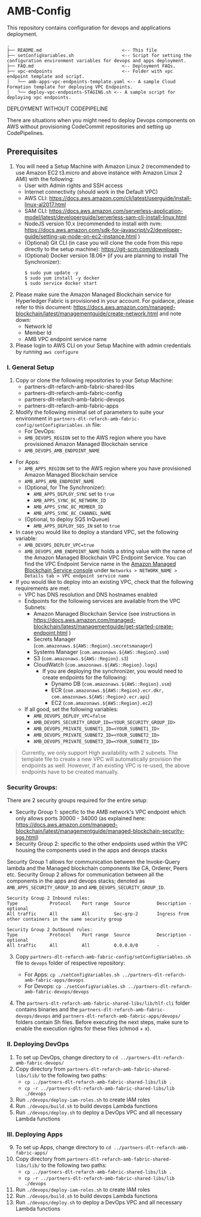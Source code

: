 # AMB-Config

This repository contains configuration for devops and applications deployment.

```
.
├── README.md                              <-- This file
├── setConfigVariables.sh                  <-- Script for setting the configuration environment variables for devops and apps deployment.
├── FAQ.md                                 <-- Deployment FAQs.
├── vpc-endpoints                          <-- Folder with vpc endpoint template and script.
│   └── amb-apps-vpc-endpoints-template.yaml <-- A sample Cloud Formation template for deploying VPC Endpoints.
│   └── deploy-vpc-endpoints-STAGING.sh <-- A sample script for deploying vpc endpoints.
```
DEPLOYMENT WITHOUT CODEPIPELINE

There are situations when you might need to deploy Devops components on AWS without provisioning CodeCommit repositories and setting up CodePipelines.

## Prerequisites

1. You will need a Setup Machine with Amazon Linux 2 (recommended to use Amazon EC2 t3.micro and above instance with Amazon Linux 2 AMI) with the following:
   - User with Admin rights and SSH access
   - Internet connectivity (should work in the Default VPC)
   - AWS CLI: https://docs.aws.amazon.com/cli/latest/userguide/install-linux-al2017.html
   - SAM CLI: https://docs.aws.amazon.com/serverless-application-model/latest/developerguide/serverless-sam-cli-install-linux.html
   - NodeJS version 10.x (recommended to install with nvm: https://docs.aws.amazon.com/sdk-for-javascript/v2/developer-guide/setting-up-node-on-ec2-instance.html )
   - (Optional) Git CLI (in case you will clone the code from this repo directly to the setup machine): https://git-scm.com/downloads
   - (Optional) Docker version 18.06+ (if you are planning to install The Synchronizer):
        ```
        $ sudo yum update -y
        $ sudo yum install -y docker
        $ sudo service docker start
        ```
2. Please make sure the Amazon Managed Blockchain service for Hyperledger Fabric is provisioned in your account. For guidance, please refer to this document: https://docs.aws.amazon.com/managed-blockchain/latest/managementguide/create-network.html and note down:
   - Network Id
   - Member Id
   - AMB VPC endpoint service name
3. Please login to AWS CLI on your Setup Machine with admin credentials by running `aws configure`

### I. General Setup

1. Copy or clone the following repositories to your Setup Machine:
   - partners-dlt-refarch-amb-fabric-shared-libs
   - partners-dlt-refarch-amb-fabric-config
   - partners-dlt-refarch-amb-fabric-devops
   - partners-dlt-refarch-amb-fabric-apps
2. Modify the following minimal set of parameters to suite your environment in `partners-dlt-refarch-amb-fabric-config/setConfigVariables.sh` file:
   - For DevOps:
    - `AMB_DEVOPS_REGION` set to the AWS region where you have provisioned Amazon Managed Blockchain service
    - `AMB_DEVOPS_AMB_ENDPOINT_NAME`
  - For Apps:
    - `AMB_APPS_REGION` set to the AWS region where you have provisioned Amazon Managed Blockchain service
    - `AMB_APPS_AMB_ENDPOINT_NAME`
    - (Optional, for The Synchronizer):
      - `AMB_APPS_DEPLOY_SYNC`  set to `true`
      - `AMB_APPS_SYNC_BC_NETWORK_ID`
      - `AMB_APPS_SYNC_BC_MEMBER_ID`
      - `AMB_APPS_SYNC_BC_CHANNEL_NAME`
    - (Optional, to deploy SQS InQueue)
      - `AMB_APPS_DEPLOY_SQS_IN`  set to `true`
  - In case you would like to deploy a standard VPC, set the following variable:
    - `AMB_DEVOPS_DEPLOY_VPC=true`
    - `AMB_DEVOPS_AMB_ENDPOINT_NAME` holds a string value with the name of the Amazon Managed Blockchain VPC Endpoint Service. You can find the VPC Endpoint Service name in the [Amazon Managed Blockchain Service console](https://console.aws.amazon.com/managedblockchain/home) under `Networks > NETWORK_NAME > Details tab > VPC endpoint service name`
  - If you would like to deploy into an existing VPC, check that the following requirements are met:
    - VPC has DNS resolution and DNS hostnames enabled
    - Endpoints for the following services are available from the VPC Subnets:
      - Amazon Managed Blockchain Service (see instructions in https://docs.aws.amazon.com/managed-blockchain/latest/managementguide/get-started-create-endpoint.html )
      - Secrets Manager (`com.amazonaws.${AWS::Region}.secretsmanager`)
      - Systems Manager (`com.amazonaws.${AWS::Region}.ssm`)
      - S3 (`com.amazonaws.${AWS::Region}.s3`)
      - CloudWatch (`com.amazonaws.${AWS::Region}.logs`)
        - If you are deploying the synchronizer, you would need to create endpoints for the following:
          - Dynamo DB (`com.amazonaws.${AWS::Region}.ssm`)
          - ECR (`com.amazonaws.${AWS::Region}.ecr.dkr, com.amazonaws.${AWS::Region}.ecr.api`)
          - EC2 (`com.amazonaws.${AWS::Region}.ec2`)
    - If all good, set the following variables:
      - `AMB_DEVOPS_DEPLOY_VPC=false`
      - `AMB_DEVOPS_SECURITY_GROUP_ID=<YOUR_SECURITY_GROUP_ID>`
      - `AMB_DEVOPS_PRIVATE_SUBNET1_ID=<YOUR_SUBNET1_ID>`  
      - `AMB_DEVOPS_PRIVATE_SUBNET2_ID=<YOUR_SUBNET2_ID>`
      - `AMB_DEVOPS_PRIVATE_SUBNET3_ID=<YOUR_SUBNET3_ID>`

> Currently, we only support High availability with 2 subnets.
> The template file to create a new VPC will automatically provision the endpoints as well. 
> However, if an existing VPC is re-used, the above endpoints have to be created manually. 

### Security Groups:
There are 2 security groups required for the entire setup: 
   - Security Group 1: specific to the AMB network's VPC endpoint which only allows ports 30000 - 34000 (as explained here: https://docs.aws.amazon.com/managed-blockchain/latest/managementguide/managed-blockchain-security-sgs.html)
   - Security Group 2: specific to the other endpoints used within the VPC housing the components used in the apps and devops stacks 

Security Group 1 allows for communication between the Invoke-Query lambda and the Managed blockchain components like CA, Orderer, Peers etc.
Security Group 2 allows for communication between all the components in the apps and devops stacks; denoted as `AMB_APPS_SECURITY_GROUP_ID` and `AMB_DEVOPS_SECURITY_GROUP_ID`.

```
Security Group 2 Inbound rules:
Type            Protocol    Port range  Source          Description - optional
All traffic	    All	        All	        Sec-grp-2	    Ingress from other containers in the same security group

Security Group 2 Outbound rules:
Type            Protocol    Port range  Source          Description - optional
All traffic	    All	        All	        0.0.0.0/0       -
```


3. Copy `partners-dlt-refarch-amb-fabric-config/setConfigVariables.sh` file to `devops` folder of respective repository:
   - For Apps: `cp ./setConfigVariables.sh ../partners-dlt-refarch-amb-fabric-apps/devops`
   - For Devops: `cp ./setConfigVariables.sh ../partners-dlt-refarch-amb-fabric-devops/devops`

4. The `partners-dlt-refarch-amb-fabric-shared-libs/lib/hlf-cli` folder contains binaries and the `partners-dlt-refarch-amb-fabric-devops/devops` and `partners-dlt-refarch-amb-fabric-apps/devops/` folders contain Sh files. 
   Before executing the next steps, make sure to enable the execution rights for these files (chmod + x). 

### II. Deploying DevOps

1. To set up DevOps, change directory to `cd ../partners-dlt-refarch-amb-fabric-devops/`
2. Copy  directory from `partners-dlt-refarch-amb-fabric-shared-libs/lib/` to the following two paths: 
     - `cp ../partners-dlt-refarch-amb-fabric-shared-libs/lib .`
     - `cp -r ../partners-dlt-refarch-amb-fabric-shared-libs/lib ./devops` 
3. Run `./devops/deploy-iam-roles.sh` to create IAM roles
4. Run `./devops/build.sh` to build devops Lambda functions
5.  Run `./devops/deploy.sh` to deploy a DevOps VPC and all necessary Lambda functions


### III. Deploying Apps

9. To set up Apps, change directory to `cd ../partners-dlt-refarch-amb-fabric-apps/`
10. Copy  directory from `partners-dlt-refarch-amb-fabric-shared-libs/lib/` to the following two paths: 
     - `cp ../partners-dlt-refarch-amb-fabric-shared-libs/lib .`
     - `cp -r ../partners-dlt-refarch-amb-fabric-shared-libs/lib ./devops`
11. Run `./devops/deploy-iam-roles.sh` to create IAM roles
12. Run `./devops/build.sh` to build devops Lambda functions
13. Run `./devops/deploy.sh` to deploy a DevOps VPC and all necessary Lambda functions